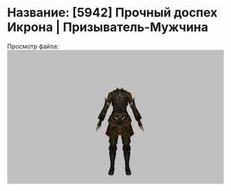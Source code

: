 # Название: [5942] Прочный доспех Икрона | Призыватель-Мужчина

Просмотр файла:
![p080024.png](p080024.png)